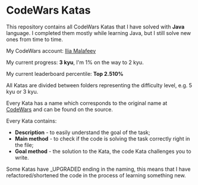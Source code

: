 # CodeWars Katas

This repository contains all CodeWars Katas that I have solved with **Java** language.
I completed them mostly while learning Java, but I still solve new ones from time to time.

My CodeWars account: [Ilia Malafeev](https://www.codewars.com/users/IliaMalafeev)

My current progress: **3 kyu**, I'm 1% on the way to 2 kyu.

My current leaderboard percentile: **Top 2.510%**

All Katas are divided between folders representing the difficulty level, e.g. 5 kyu or 3 kyu.

Every Kata has a name which corresponds to the original name at [CodeWars](https://www.codewars.com) and can be found on the source.

Every Kata contains:
* **Description** - to easily understand the goal of the task;
* **Main method** - to check if the code is solving the task correctly right in the file;
* **Goal method** - the solution to the Kata, the code Kata challenges you to write.

Some Katas have _UPGRADED ending in the naming, this means that I have refactored/shortened the code in the process of learning something new.
